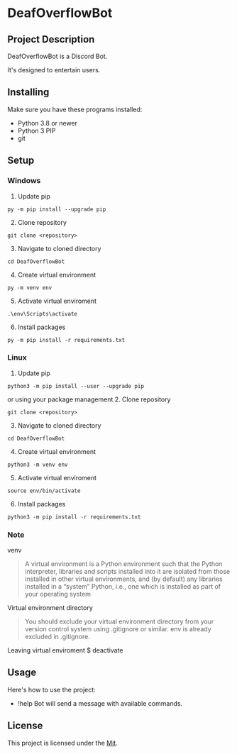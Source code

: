 # DeafOverflowBot

## Project Description
DeafOverflowBot is a Discord Bot.

It's designed to entertain users.


## Installing
 Make sure you have these programs installed:

  - Python 3.8 or newer
  - Python 3 PIP
  - git


## Setup

### Windows
1. Update pip
```
py -m pip install --upgrade pip
```
2. Clone repository
```
git clone <repository>
```
3. Navigate to cloned directory
```
cd DeafOverflowBot
```
4. Create virtual environment
```
py -m venv env
```
5. Activate virtual enviroment
```
.\env\Scripts\activate
```
6. Install packages
```
py -m pip install -r requirements.txt
```


### Linux
1. Update pip
```
python3 -m pip install --user --upgrade pip
```
or using your package management
2. Clone repository
```
git clone <repository>
```
3. Navigate to cloned directory
```
cd DeafOverflowBot
```
4. Create virtual environment
```
python3 -m venv env
```
5. Activate virtual enviroment
```
source env/bin/activate
```
6. Install packages
```
python3 -m pip install -r requirements.txt
```

### Note
venv
> A virtual environment is a Python environment such that the Python interpreter, libraries and scripts installed into it are isolated from those installed in other virtual environments, and (by default) any libraries installed in a “system” Python, i.e., one which is installed as part of your operating system

Virtual environment directory
> You should exclude your virtual environment directory from your version control system using .gitignore or similar. 
env is already excluded in .gitignore.

Leaving virtual enviroment
$ deactivate


## Usage
Here's how to use the project:
- !help
Bot will send a message with available commands.


## License
This project is licensed under the [Mit]([link](https://opensource.org/license/mit/)https://opensource.org/license/mit/).
